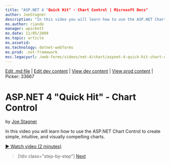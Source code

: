 ```yaml
---
title: "ASP.NET 4 "Quick Hit" - Chart Control | Microsoft Docs"
author: JoeStagner
description: "In this video you will learn how to use the ASP.NET Chart Control to create simple, intuitive, and visually compelling charts."
ms.author: riande
manager: wpickett
ms.date: 11/05/2009
ms.topic: article
ms.assetid: 
ms.technology: dotnet-webforms
ms.prod: .net-framework
msc.legacyurl: /web-forms/videos/net-4/chart/aspnet-4-quick-hit-chart-control
---
```

[Edit .md file](C:\Projects\msc\dev\Msc.Www\Web.ASP\App_Data\github\web-forms\videos\net-4\chart\aspnet-4-quick-hit-chart-control.md) | [Edit dev content](http://www.aspdev.net/umbraco#/content/content/edit/26644) | [View dev content](http://docs.aspdev.net/tutorials/web-forms/videos/net-4/chart/aspnet-4-quick-hit-chart-control.html) | [View prod content](http://www.asp.net/web-forms/videos/net-4/chart/aspnet-4-quick-hit-chart-control) | Picker: 33667

ASP.NET 4 "Quick Hit" - Chart Control
====================
by [Joe Stagner](https://github.com/JoeStagner)

In this video you will learn how to use the ASP.NET Chart Control to create simple, intuitive, and visually compelling charts. 

[&#9654; Watch video (2 minutes)](https://channel9.msdn.com/Blogs/ASP-NET-Site-Videos/aspnet-4-quick-hit-chart-control)

>[!div class="step-by-step"] [Next](aspnet-4-how-do-i-introducing-the-new-chart-control-in-visual-studio-2010.md)